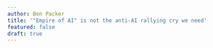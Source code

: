 ```yaml
---
author: Ben Packer
title: '"Empire of AI" is not the anti-AI rallying cry we need'
featured: false
draft: true
---
```


